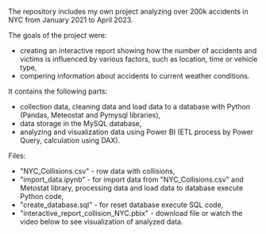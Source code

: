 The repository includes my own project analyzing over 200k accidents in NYC from January 2021 to April 2023. 

The goals of the project were:
- creating an interactive report showing how the number of accidents and victims is influenced by various factors, such as location, time or vehicle type,
- compering information about accidents to current weather conditions.

It contains the following parts:
- collection data, cleaning data and load data to a database with Python (Pandas, Meteostat and Pymysql libraries),
- data storage in the MySQL database,
- analyzing and visualization data using Power BI (ETL process by Power Query, calculation using DAX).

Files:
- "NYC_Collisions.csv" - row data with collisions,
- "import_data.ipynb" - for import data from "NYC_Collisions.csv" and Metostat library, processing data and load data to database execute Python code, 
- "create_database.sql" - for reset database execute SQL code,
- "interactive_report_collision_NYC.pbix" - download file or watch the video below to see visualization of analyzed data. 
